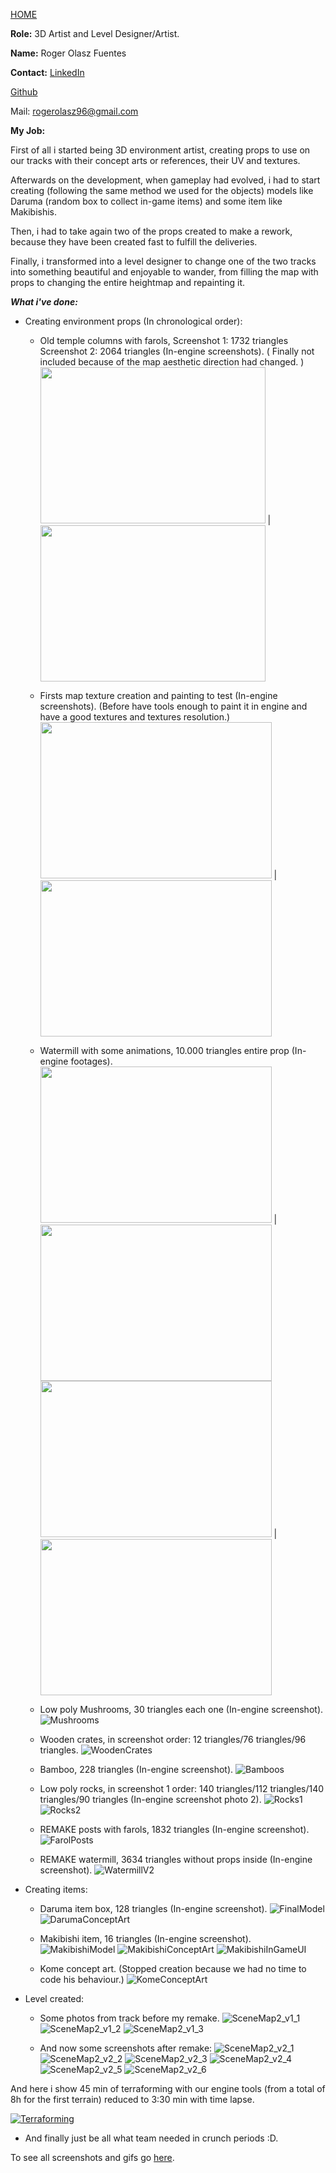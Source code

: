 [HOME](index.md)

**Role:** 3D Artist and Level Designer/Artist.

**Name:** Roger Olasz Fuentes

**Contact:** 
[LinkedIn](https://www.linkedin.com/in/rolaszf/)

[Github](https://github.com/RogerOlasz)

Mail: rogerolasz96@gmail.com

**My Job:** 

First of all i started being 3D environment artist, creating props to use on our tracks with their concept arts or references, their UV and textures. 

Afterwards on the development, when gameplay had evolved, i had to start creating (following the same method we used for the objects) models like Daruma (random box to collect in-game items)
and some item like Makibishis.

Then, i had to take again two of the props created to make a rework, because they have been created fast to fulfill the deliveries.

Finally, i transformed into a level designer to change one of the two tracks into something beautiful and enjoyable to wander, from filling the map with props to changing the entire heightmap and repainting it.

_**What i've done:**_

- Creating environment props (In chronological order):
	- Old temple columns with farols, Screenshot 1: 1732 triangles Screenshot 2: 2064 triangles (In-engine screenshots). ( Finally not included because of the map aesthetic direction had changed. )
<img src="http://i.imgur.com/bpOPCB7.png" width="360" height="250"> | <img src="http://i.imgur.com/a8PmUaF.png" width="360" height="250">

	- Firsts map texture creation and painting to test (In-engine screenshots). (Before have tools enough to paint it in engine and have a good textures and textures resolution.)
<img src="http://i.imgur.com/aV3L0db.png" width="370" height="250"> | <img src="http://i.imgur.com/hI3xB7K.png" width="370" height="250">

	- Watermill with some animations, 10.000 triangles entire prop (In-engine footages).
<img src="http://i.imgur.com/pq7ArWQ.gif" width="370" height="250"> | <img src="http://i.imgur.com/9Nx4z1V.gif" width="370" height="250">
<img src="http://i.imgur.com/vd1h9Bz.gif" width="370" height="250"> | <img src="http://i.imgur.com/Jjx0vG4.gif" width="370" height="250">

	- Low poly Mushrooms, 30 triangles each one (In-engine screenshot). 
![Mushrooms](http://i.imgur.com/T8nN6SQ.png)

	- Wooden crates, in screenshot order: 12 triangles/76 triangles/96 triangles.
![WoodenCrates](http://i.imgur.com/FLLuSOh.png)

	- Bamboo, 228 triangles (In-engine screenshot).
![Bamboos](http://i.imgur.com/HylcQ2z.png)

	- Low poly rocks, in screenshot 1 order: 140 triangles/112 triangles/140 triangles/90 triangles (In-engine screenshot photo 2).
![Rocks1](http://i.imgur.com/toR3Uhy.png) ![Rocks2](http://i.imgur.com/7MRYCCn.png)

	- REMAKE posts with farols, 1832 triangles (In-engine screenshot).
![FarolPosts](http://i.imgur.com/ioysSpi.png)

	- REMAKE watermill, 3634 triangles without props inside (In-engine screenshot).
![WatermillV2](http://i.imgur.com/1nzTaZA.png)


- Creating items:
	- Daruma item box, 128 triangles (In-engine screenshot).
![FinalModel](http://i.imgur.com/MtJdgBq.png) ![DarumaConceptArt](http://i.imgur.com/pw6X57h.png)

	- Makibishi item, 16 triangles (In-engine screenshot).
![MakibishiModel](http://i.imgur.com/xIaZelW.png) ![MakibishiConceptArt](http://i.imgur.com/U3NCK4Q.png) ![MakibishiInGameUI](http://i.imgur.com/ioFYAj4.png)

	- Kome concept art. (Stopped creation because we had no time to code his behaviour.)
![KomeConceptArt](http://i.imgur.com/vtDHlVD.png)


- Level created:
	- Some photos from track before my remake.
![SceneMap2_v1_1](http://i.imgur.com/lDveYcd.png) ![SceneMap2_v1_2](http://i.imgur.com/wXd5yyh.png) ![SceneMap2_v1_3](http://i.imgur.com/0fS4tJv.png)

	- And now some screenshots after remake:
![SceneMap2_v2_1]() ![SceneMap2_v2_2]() ![SceneMap2_v2_3]()
![SceneMap2_v2_4]() ![SceneMap2_v2_5]() ![SceneMap2_v2_6]()

And here i show 45 min of terraforming with our engine tools (from a total of 8h for the first terrain) reduced to 3:30 min with time lapse.

[![Terraforming](http://img.youtube.com/vi/7-ABw7wDyYE/0.jpg)](http://www.youtube.com/watch?v=7-ABw7wDyYE)

- And finally just be all what team needed in crunch periods :D.

To see all screenshots and gifs go [here](http://rogerolaszfuentes.imgur.com/all/).
